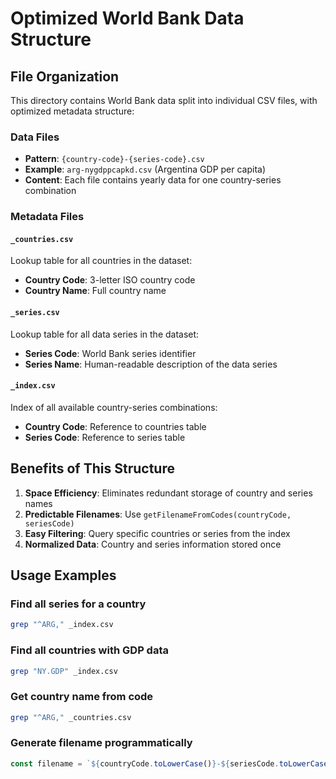 # Optimized World Bank Data Structure

## File Organization

This directory contains World Bank data split into individual CSV files, with optimized metadata structure:

### Data Files

- **Pattern**: `{country-code}-{series-code}.csv`
- **Example**: `arg-nygdppcapkd.csv` (Argentina GDP per capita)
- **Content**: Each file contains yearly data for one country-series combination

### Metadata Files

#### `_countries.csv`

Lookup table for all countries in the dataset:

- **Country Code**: 3-letter ISO country code
- **Country Name**: Full country name

#### `_series.csv`

Lookup table for all data series in the dataset:

- **Series Code**: World Bank series identifier
- **Series Name**: Human-readable description of the data series

#### `_index.csv`

Index of all available country-series combinations:

- **Country Code**: Reference to countries table
- **Series Code**: Reference to series table

## Benefits of This Structure

1. **Space Efficiency**: Eliminates redundant storage of country and series names
2. **Predictable Filenames**: Use `getFilenameFromCodes(countryCode, seriesCode)`
3. **Easy Filtering**: Query specific countries or series from the index
4. **Normalized Data**: Country and series information stored once

## Usage Examples

### Find all series for a country

```bash
grep "^ARG," _index.csv
```

### Find all countries with GDP data

```bash
grep "NY.GDP" _index.csv
```

### Get country name from code

```bash
grep "^ARG," _countries.csv
```

### Generate filename programmatically

```typescript
const filename = `${countryCode.toLowerCase()}-${seriesCode.toLowerCase().replace(/[^a-z0-9]/g, '')}.csv`;
```
